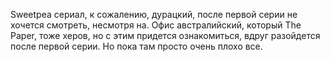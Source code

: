 ---
---
Sweetpea сериал, к сожалению, дурацкий, после первой серии не хочется смотреть, несмотря на. Офис австралийский, который The Paper, тоже херов, но с этим придется ознакомиться, вдруг разойдется после первой серии. Но пока там просто очень плохо все.